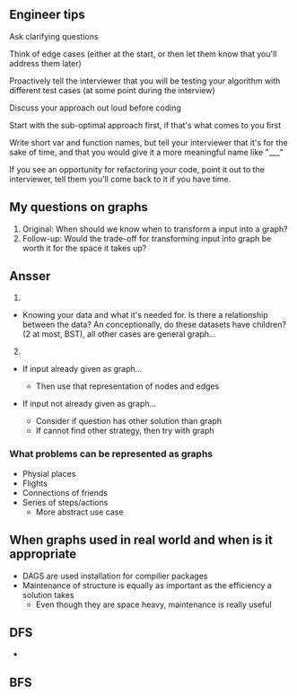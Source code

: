

## Engineer tips
Ask clarifying questions

Think of edge cases (either at the start, or then let them know that you'll address them later)

Proactively tell the interviewer that you will be testing your algorithm with different test cases (at some point during the interview)

Discuss your approach out loud before coding

Start with the sub-optimal approach first, if that's what comes to you first

Write short var and function names, but tell your interviewer that it's for the sake of time, and that you would give it a more meaningful name like "___"

If you see an opportunity for refactoring your code, point it out to the interviewer, tell them you'll come back to it if you have time.


## My questions on graphs
1) Original: When should we know when to transform a input into a graph?
2) Follow-up: Would the trade-off for transforming input into graph be worth it for the space it takes up?

## Ansser
1) 
- Knowing your data and what it's needed for. Is there a relationship between the data? An conceptionally, do these datasets 
have children? (2 at most, BST), all other cases are general graph...

2)
- If input already given as graph...
  - Then use that representation of nodes and edges

- If input not already given as graph...
  - Consider if question has other solution than graph
  - If cannot find other strategy, then try with graph

### What problems can be represented as graphs
- Physial places 
- Flights
- Connections of friends
- Series of steps/actions
  - More abstract use case

## When graphs used in real world and when is it appropriate
- DAGS are used installation for compilier packages
- Maintenance of structure is equally as important as the efficiency a solution takes
  - Even though they are space heavy, maintenance is really useful




## DFS


- 




## BFS